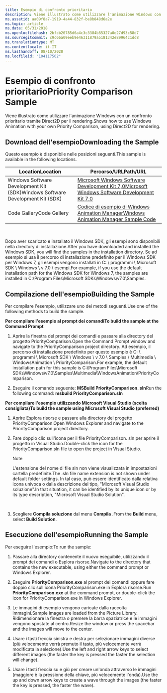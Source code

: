 ```yaml
---
title: Esempio di confronto prioritario
description: Viene illustrato come utilizzare l'animazione Windows con un confronto prioritario tramite Direct2D per il rendering.
ms.assetid: aa09f8a7-1919-4a44-832f-be8b848d6a2e
ms.topic: article
ms.date: 05/31/2018
ms.openlocfilehash: 2bfcb20785d6a4c3c3384b85327a0e27d93c58d7
ms.sourcegitcommit: c9c66a09eeb9e46311879a5181342e89964c1dd8
ms.translationtype: MT
ms.contentlocale: it-IT
ms.lasthandoff: 08/10/2020
ms.locfileid: "104117502"
---
```

# <a name="priority-comparison-sample"></a><span data-ttu-id="70ab7-103">Esempio di confronto prioritario</span><span class="sxs-lookup"><span data-stu-id="70ab7-103">Priority Comparison Sample</span></span>

<span data-ttu-id="70ab7-104">Viene illustrato come utilizzare l'animazione Windows con un confronto prioritario tramite Direct2D per il rendering.</span><span class="sxs-lookup"><span data-stu-id="70ab7-104">Shows how to use Windows Animation with your own Priority Comparison, using Direct2D for rendering.</span></span>

## <a name="downloading-the-sample"></a><span data-ttu-id="70ab7-105">Download dell'esempio</span><span class="sxs-lookup"><span data-stu-id="70ab7-105">Downloading the Sample</span></span>

<span data-ttu-id="70ab7-106">Questo esempio è disponibile nelle posizioni seguenti.</span><span class="sxs-lookup"><span data-stu-id="70ab7-106">This sample is available in the following locations.</span></span>



| <span data-ttu-id="70ab7-107">Location</span><span class="sxs-lookup"><span data-stu-id="70ab7-107">Location</span></span>                               | <span data-ttu-id="70ab7-108">Percorso/URL</span><span class="sxs-lookup"><span data-stu-id="70ab7-108">Path/URL</span></span>                                                                                          |
|----------------------------------------|---------------------------------------------------------------------------------------------------|
| <span data-ttu-id="70ab7-109">Windows Software Development Kit (SDK)</span><span class="sxs-lookup"><span data-stu-id="70ab7-109">Windows Software Development Kit (SDK)</span></span> | [<span data-ttu-id="70ab7-110">Microsoft Windows Software Development Kit 7,0</span><span class="sxs-lookup"><span data-stu-id="70ab7-110">Microsoft Windows Software Development Kit 7.0</span></span>](https://msdn.microsoft.com/windowsvista/bb980924.aspx) |
| <span data-ttu-id="70ab7-111">Code Gallery</span><span class="sxs-lookup"><span data-stu-id="70ab7-111">Code Gallery</span></span>                           | [<span data-ttu-id="70ab7-112">Codice di esempio di Windows Animation Manager</span><span class="sxs-lookup"><span data-stu-id="70ab7-112">Windows Animation Manager Sample Code</span></span>](https://github.com/microsoft/Windows-classic-samples/tree/master/Samples/DirectCompositionWindowsAnimationManager)          |



 

<span data-ttu-id="70ab7-113">Dopo aver scaricato e installato il Windows SDK, gli esempi sono disponibili nella directory di installazione.</span><span class="sxs-lookup"><span data-stu-id="70ab7-113">After you have downloaded and installed the Windows SDK, you will find the samples in the installation directory.</span></span> <span data-ttu-id="70ab7-114">Se ad esempio si usa il percorso di installazione predefinito per il Windows SDK per Windows 7, gli esempi vengono installati in C: \\ programmi \\ Microsoft SDK \\ Windows \\ v 7.0 \\ esempi.</span><span class="sxs-lookup"><span data-stu-id="70ab7-114">For example, if you use the default installation path for the Windows SDK for Windows 7, the samples are installed in C:\\Program Files\\Microsoft SDKs\\Windows\\v7.0\\Samples.</span></span>

## <a name="building-the-sample"></a><span data-ttu-id="70ab7-115">Compilazione dell'esempio</span><span class="sxs-lookup"><span data-stu-id="70ab7-115">Building the Sample</span></span>

<span data-ttu-id="70ab7-116">Per compilare l'esempio, utilizzare uno dei metodi seguenti.</span><span class="sxs-lookup"><span data-stu-id="70ab7-116">Use one of the following methods to build the sample.</span></span>

<span data-ttu-id="70ab7-117">**Per compilare l'esempio al prompt dei comandi**</span><span class="sxs-lookup"><span data-stu-id="70ab7-117">**To build the sample at the Command Prompt**</span></span>

1.  <span data-ttu-id="70ab7-118">Aprire la finestra del prompt dei comandi e passare alla directory del progetto PriorityComparison.</span><span class="sxs-lookup"><span data-stu-id="70ab7-118">Open the Command Prompt window and navigate to the PriorityComparison project directory.</span></span> <span data-ttu-id="70ab7-119">Ad esempio, il percorso di installazione predefinito per questo esempio è C: \\ programmi \\ Microsoft SDK \\ Windows \\ v 7.0 \\ Samples \\ Multimedia \\ WindowsAnimation \\ PriorityComparison.</span><span class="sxs-lookup"><span data-stu-id="70ab7-119">For example, the default installation path for this sample is C:\\Program Files\\Microsoft SDKs\\Windows\\v7.0\\Samples\\Multimedia\\WindowsAnimation\\PriorityComparison.</span></span>

2.  <span data-ttu-id="70ab7-120">Eseguire il comando seguente: **MSBuild PriorityComparison. sln**</span><span class="sxs-lookup"><span data-stu-id="70ab7-120">Run the following command: **msbuild PriorityComparison.sln**</span></span>

<span data-ttu-id="70ab7-121">**Per compilare l'esempio utilizzando Microsoft Visual Studio (scelta consigliata)**</span><span class="sxs-lookup"><span data-stu-id="70ab7-121">**To build the sample using Microsoft Visual Studio (preferred)**</span></span>

1.  <span data-ttu-id="70ab7-122">Aprire Esplora risorse e passare alla directory del progetto PriorityComparison.</span><span class="sxs-lookup"><span data-stu-id="70ab7-122">Open Windows Explorer and navigate to the PriorityComparison project directory.</span></span>

2.  <span data-ttu-id="70ab7-123">Fare doppio clic sull'icona per il file PriorityComparison. sln per aprire il progetto in Visual Studio.</span><span class="sxs-lookup"><span data-stu-id="70ab7-123">Double-click the icon for the PriorityComparison.sln file to open the project in Visual Studio.</span></span>

    > [!Note]  
    > <span data-ttu-id="70ab7-124">L'estensione del nome di file sln non viene visualizzata in impostazioni cartella predefinite.</span><span class="sxs-lookup"><span data-stu-id="70ab7-124">The .sln file name extension is not shown under default folder settings.</span></span> <span data-ttu-id="70ab7-125">In tal caso, può essere identificato dalla relativa icona univoca o dalla descrizione del tipo, "Microsoft Visual Studio soluzione".</span><span class="sxs-lookup"><span data-stu-id="70ab7-125">In that situation, it can be identified by its unique icon or by its type description, "Microsoft Visual Studio Solution".</span></span>

     

3.  <span data-ttu-id="70ab7-126">Scegliere **Compila soluzione** dal menu **Compila** .</span><span class="sxs-lookup"><span data-stu-id="70ab7-126">From the **Build** menu, select **Build Solution**.</span></span>

## <a name="running-the-sample"></a><span data-ttu-id="70ab7-127">Esecuzione dell'esempio</span><span class="sxs-lookup"><span data-stu-id="70ab7-127">Running the Sample</span></span>

<span data-ttu-id="70ab7-128">Per eseguire l'esempio:</span><span class="sxs-lookup"><span data-stu-id="70ab7-128">To run the sample:</span></span>

1.  <span data-ttu-id="70ab7-129">Passare alla directory contenente il nuovo eseguibile, utilizzando il prompt dei comandi o Esplora risorse.</span><span class="sxs-lookup"><span data-stu-id="70ab7-129">Navigate to the directory that contains the new executable, using either the command prompt or Windows Explorer.</span></span>

2.  <span data-ttu-id="70ab7-130">Eseguire **PriorityComparison.exe** al prompt dei comandi oppure fare doppio clic sull'icona PriorityComparison.exe in Esplora risorse.</span><span class="sxs-lookup"><span data-stu-id="70ab7-130">Run **PriorityComparison.exe** at the command prompt, or double-click the icon for PriorityComparison.exe in Windows Explorer.</span></span>

3.  <span data-ttu-id="70ab7-131">Le immagini di esempio vengono caricate dalla raccolta immagini.</span><span class="sxs-lookup"><span data-stu-id="70ab7-131">Sample images are loaded from the Picture Library.</span></span> <span data-ttu-id="70ab7-132">Ridimensionare la finestra o premere la barra spaziatrice e le immagini vengono spostate al centro.</span><span class="sxs-lookup"><span data-stu-id="70ab7-132">Resize the window or press the spacebar and the images will move to the center.</span></span>

4.  <span data-ttu-id="70ab7-133">Usare i tasti freccia sinistra e destra per selezionare immagini diverse (più velocemente verrà premuto il tasto, più velocemente verrà modificata la selezione).</span><span class="sxs-lookup"><span data-stu-id="70ab7-133">Use the left and right arrow keys to select different images (the faster the key is pressed the faster the selection will change).</span></span>

5.  <span data-ttu-id="70ab7-134">Usare i tasti freccia su e giù per creare un'onda attraverso le immagini (maggiore è la pressione della chiave, più velocemente l'onda).</span><span class="sxs-lookup"><span data-stu-id="70ab7-134">Use the up and down arrow keys to create a wave through the images (the faster the key is pressed, the faster the wave).</span></span>

 

 




